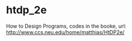 # htdp_2e
How to Design Programs, codes in the booke, url: http://www.ccs.neu.edu/home/matthias/HtDP2e/
